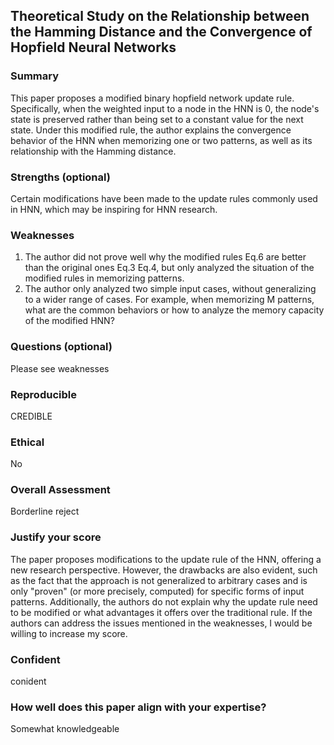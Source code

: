 ## Theoretical Study on the Relationship between the Hamming Distance and the Convergence of Hopfield Neural Networks

### Summary
This paper proposes a modified binary hopfield network update rule. Specifically, when the weighted input to a node in the HNN is 0, the node's state is preserved rather than being set to a constant value for the next state. Under this modified rule, the author explains the convergence behavior of the HNN when memorizing one or two patterns, as well as its relationship with the Hamming distance.

### Strengths (optional)
Certain modifications have been made to the update rules commonly used in HNN, which may be inspiring for HNN research.
### Weaknesses
1. The author did not prove well why the modified rules Eq.6 are better than the original ones Eq.3 Eq.4, but only analyzed the situation of the modified rules in memorizing patterns. 
2. The author only analyzed two simple input cases, without generalizing to a wider range of cases. For example, when memorizing M patterns, what are the common behaviors or how to analyze the memory capacity of the modified HNN?
### Questions (optional)
Please see weaknesses
### Reproducible
CREDIBLE
### Ethical
No
### Overall Assessment
Borderline reject
### Justify your score
The paper proposes modifications to the update rule of the HNN, offering a new research perspective. However, the drawbacks are also evident, such as the fact that the approach is not generalized to arbitrary cases and is only "proven" (or more precisely, computed) for specific forms of input patterns. Additionally, the authors do not explain why the update rule need to be modified or what advantages it offers over the traditional rule. If the authors can address the issues mentioned in the weaknesses, I would be willing to increase my score.
### Confident
conident
### How well does this paper align with your expertise?
Somewhat knowledgeable